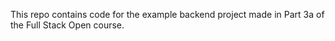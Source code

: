 This repo contains code for the example backend project made in Part 3a of the Full Stack Open course.
